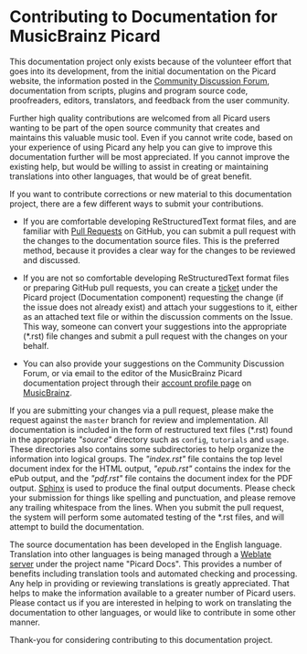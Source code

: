 # Contributing to Documentation for MusicBrainz Picard

This documentation project only exists because of the volunteer effort that goes into its development, from the initial documentation on the Picard website, the information posted in the [Community Discussion Forum](https://community.metabrainz.org/), documentation from scripts, plugins and program source code, proofreaders, editors, translators, and feedback from the user community.

Further high quality contributions are welcomed from all Picard users wanting to be part of the open source community that creates and maintains this valuable music tool. Even if you cannot write code, based on your experience of using Picard any help you can give to improve this documentation further will be most appreciated. If you cannot improve the existing help, but would be willing to assist in creating or maintaining translations into other languages, that would be of great benefit.

If you want to contribute corrections or new material to this documentation project, there are a few different ways to submit your contributions.

- If you are comfortable developing ReStructuredText format files, and are familiar with [Pull Requests](https://github.com/metabrainz/picard-docs/pulls) on GitHub, you can submit a pull request with the changes to the documentation source files. This is the preferred method, because it provides a clear way for the changes to be reviewed and discussed.

- If you are not so comfortable developing ReStructuredText format files or preparing GitHub pull requests, you can create a [ticket](https://tickets.metabrainz.org/issues/?jql=project+%3D+PICARD+AND+component+%3D+Documentation+AND+resolution+%3D+Unresolved) under the Picard project (Documentation component) requesting the change (if the issue does not already exist) and attach your suggestions to it, either as an attached text file or within the discussion comments on the Issue. This way, someone can convert your suggestions into the appropriate (\*.rst) file changes and submit a pull request with the changes on your behalf.

- You can also provide your suggestions on the Community Discussion Forum, or via email to the editor of the MusicBrainz Picard documentation project through their [account profile page](https://musicbrainz.org/user/rdswift) on [MusicBrainz](https://musicbrainz.org/).

If you are submitting your changes via a pull request, please make the request against the `master` branch for review and implementation.  All documentation is included in the form of restructured text files (\*.rst) found in the appropriate *"source"* directory such as `config`, `tutorials` and `usage`.  These directories also contains some subdirectories to help organize the information into logical groups.  The *"index.rst"* file contains the top level document index for the HTML output, *"epub.rst"* contains the index for the ePub output, and the *"pdf.rst"* file contains the document index for the PDF output. [Sphinx](https://www.sphinx-doc.org/) is used to produce the final output documents.  Please check your submission for things like spelling and punctuation, and please remove any trailing whitespace from the lines.  When you submit the pull request, the system will perform some automated testing of the \*.rst files, and will attempt to build the documentation.

The source documentation has been developed in the English language. Translation into other languages is being managed through a [Weblate server](https://translations.metabrainz.org/) under the project name "Picard Docs". This provides a number of benefits including translation tools and automated checking and processing. Any help in providing or reviewing translations is greatly appreciated. That helps to make the information available to a greater number of Picard users. Please contact us if you are interested in helping to work on translating the documentation to other languages, or would like to contribute in some other manner.

Thank-you for considering contributing to this documentation project.
